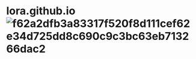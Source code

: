 # lora.github.io![f62a2dfb3a83317f520f8d111cef62e34d725dd8c690c9c3bc63eb713266dac2](https://github.com/exo101/lora.github.io/assets/139844998/46bcad3b-0a75-45ca-94f0-e79e43854438)
